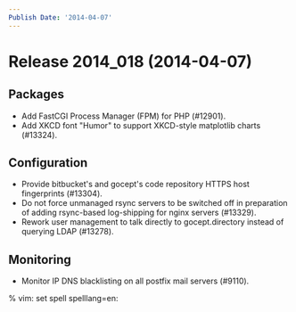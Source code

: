 ```yaml
---
Publish Date: '2014-04-07'
---
```


# Release 2014_018 (2014-04-07)

## Packages

- Add FastCGI Process Manager (FPM) for PHP (#12901).
- Add XKCD font "Humor" to support XKCD-style matplotlib charts (#13324).

## Configuration

- Provide bitbucket's and gocept's code repository HTTPS host fingerprints
  (#13304).
- Do not force unmanaged rsync servers to be switched off in preparation of
  adding rsync-based log-shipping for nginx servers (#13329).
- Rework user management to talk directly to gocept.directory instead of
  querying LDAP (#13278).

## Monitoring

- Monitor IP DNS blacklisting on all postfix mail servers (#9110).

% vim: set spell spelllang=en:
